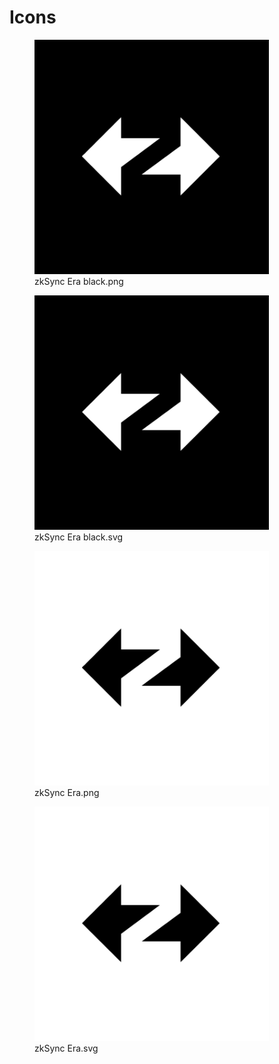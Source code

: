 # Icons

<div>

<figure><img src="../../../.gitbook/assets/icon_zkSync_Era_black.png" alt="zkSync Era black.png" width="375"><figcaption>zkSync Era black.png</figcaption></figure>

<figure><img src="../../../.gitbook/assets/icon_zkSync_Era_black.svg" alt="zkSync Era black.svg" width="375"><figcaption>zkSync Era black.svg</figcaption></figure>

</div>

<div>

<figure><img src="../../../.gitbook/assets/icon_zkSync_Era.png" alt="zkSync Era.png" width="375"><figcaption>zkSync Era.png</figcaption></figure>

<figure><img src="../../../.gitbook/assets/icon_zkSync_Era.svg" alt="" width="375"><figcaption>zkSync Era.svg</figcaption></figure>

</div>
